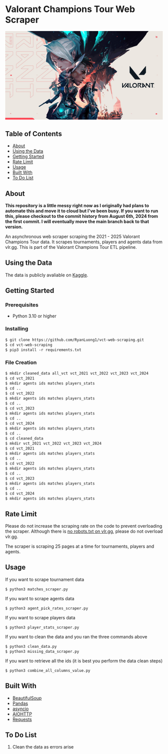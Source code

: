 # Valorant Champions Tour Web Scraper

![banner_picture](banner.jpg)


## Table of Contents

- [About](#about)
- [Using the Data](#using_the_data)
- [Getting Started](#getting_started)
- [Rate Limit](#rate_limit)
- [Usage](#usage)
- [Built With](#built_with)
- [To Do List](#to_do_list)

## About <a name = "about"></a>

**This repository is a little messy right now as I originally had plans to automate this and move it to cloud but I've been busy. If you want to run this, please checkout to the commit history from August 6th, 2024 from the first commit. I will eventually move the main branch back to that version.**

An asynchronous web scraper scraping the 2021 - 2025 Valorant Champions Tour data. It scrapes tournaments, players and agents data from vlr.gg. This is part of the Valorant Champions Tour ETL pipeline. 

## Using the Data <a name ="using_the_data"></a>
The data is publicly avaliable on [Kaggle](https://www.kaggle.com/datasets/ryanluong1/valorant-champion-tour-2021-2023-data).

## Getting Started <a name = "getting_started"></a>


### Prerequisites

- Python 3.10 or higher



### Installing


```
$ git clone https://github.com/RyanLuong1/vct-web-scraping.git
$ cd vct-web-scraping
$ pip3 install -r requirements.txt
```

### File Creation

```
$ mkdir cleaned_data all_vct vct_2021 vct_2022 vct_2023 vct_2024
$ cd vct_2021
$ mkdir agents ids matches players_stats
$ cd ..
$ cd vct_2022
$ mkdir agents ids matches players_stats
$ cd ..
$ cd vct_2023
$ mkdir agents ids matches players_stats
$ cd ..
$ cd vct_2024
$ mkdir agents ids matches players_stats
$ cd ..
$ cd cleaned_data
$ mkdir vct_2021 vct_2022 vct_2023 vct_2024
$ cd vct_2021 
$ mkdir agents ids matches players_stats
$ cd ..
$ cd vct_2022
$ mkdir agents ids matches players_stats
$ cd ..
$ cd vct_2023 
$ mkdir agents ids matches players_stats
$ cd ..
$ cd vct_2024 
$ mkdir agents ids matches players_stats
```


## Rate Limit <a name = "rate_limit"></a>
Please do not increase the scraping rate on the code to prevent overloading the scraper. Although there is [no robots.txt on vlr.gg](https://www.vlr.gg/30777/is-data-scraping-allowed), please do not overload vlr.gg.

The scraper is scraping 25 pages at a time for tournaments, players and agents.

## Usage <a name = "usage"></a>
If you want to scrape tournament data
```
$ python3 matches_scraper.py
```

If you want to scrape agents data
```
$ python3 agent_pick_rates_scraper.py
```

If you want to scrape players data
```
$ python3 player_stats_scraper.py
```

If you want to clean the data and you ran the three commands above
```
$ python3 clean_data.py
$ python3 missing_data_scraper.py
```

If you want to retrieve all the ids (it is best you perform the data clean steps)
```
$ python3 combine_all_columns_value.py
```

## Built With <a name="built_with"></a>
- [BeautifulSoup](https://www.crummy.com/software/BeautifulSoup/)
- [Pandas](https://pandas.pydata.org/)
- [asyncio](https://docs.python.org/3/library/asyncio.html)
- [AIOHTTP](https://docs.aiohttp.org/en/stable/)
- [Requests](https://requests.readthedocs.io/en/latest/)

## To Do List <a name ="to_do_list"></a>

1. Clean the data as errors arise
